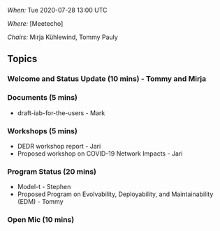 *When:* Tue 2020-07-28 13:00 UTC

*Where:* [Meetecho]

*Chairs:* Mirja Kühlewind, Tommy Pauly

## Topics

### Welcome and Status Update (10 mins) - Tommy and Mirja 

### Documents (5 mins)
* draft-iab-for-the-users - Mark

### Workshops (5 mins)
* DEDR workshop report - Jari
* Proposed workshop on COVID-19 Network Impacts - Jari

### Program Status (20 mins)
* Model-t - Stephen
* Proposed Program on Evolvability, Deployability, and Maintainability (EDM) - Tommy

### Open Mic (10 mins)
